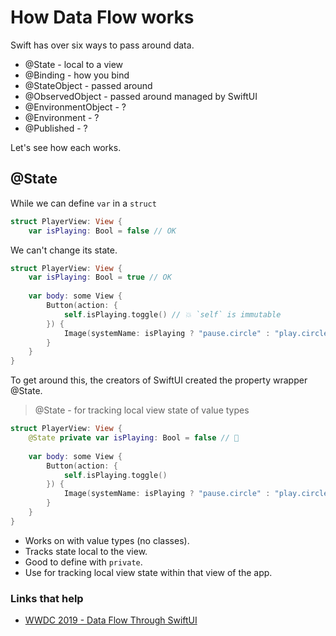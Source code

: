# How Data Flow works

Swift has over six ways to pass around data.

- @State - local to a view
- @Binding - how you bind
- @StateObject - passed around
- @ObservedObject - passed around managed by SwiftUI
- @EnvironmentObject - ?
- @Environment - ?
- @Published - ?

Let's see how each works.

## @State

While we can define `var` in a `struct`

```swift
struct PlayerView: View {
    var isPlaying: Bool = false // OK

```

We can't change its state.

```swift
struct PlayerView: View {
    var isPlaying: Bool = true // OK
    
    var body: some View {
        Button(action: {
            self.isPlaying.toggle() // 💥 `self` is immutable
        }) {
            Image(systemName: isPlaying ? "pause.circle" : "play.circle")
        }
    }
}
```

To get around this, the creators of SwiftUI created the property wrapper @State.

> @State - for tracking local view state of value types

```swift
struct PlayerView: View {
    @State private var isPlaying: Bool = false // 🚀
    
    var body: some View {
        Button(action: {
            self.isPlaying.toggle()
        }) {
            Image(systemName: isPlaying ? "pause.circle" : "play.circle")
        }
    }
}
```

- Works on with value types (no classes).
- Tracks state local to the view.
 - Good to define with `private`.
- Use for tracking local view state within that view of the app.


### Links that help
- [WWDC 2019 - Data Flow Through SwiftUI](https://developer.apple.com/videos/play/wwdc2019/226/)
